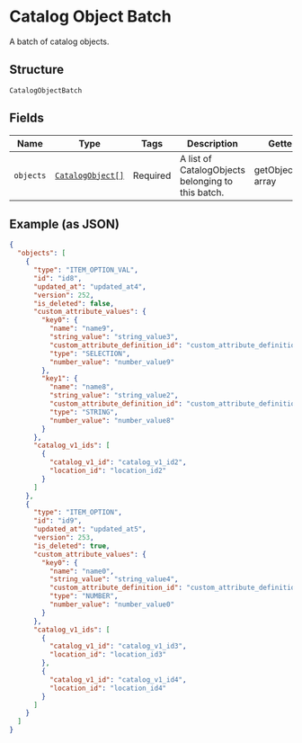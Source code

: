 
# Catalog Object Batch

A batch of catalog objects.

## Structure

`CatalogObjectBatch`

## Fields

| Name | Type | Tags | Description | Getter | Setter |
|  --- | --- | --- | --- | --- | --- |
| `objects` | [`CatalogObject[]`](/doc/models/catalog-object.md) | Required | A list of CatalogObjects belonging to this batch. | getObjects(): array | setObjects(array objects): void |

## Example (as JSON)

```json
{
  "objects": [
    {
      "type": "ITEM_OPTION_VAL",
      "id": "id8",
      "updated_at": "updated_at4",
      "version": 252,
      "is_deleted": false,
      "custom_attribute_values": {
        "key0": {
          "name": "name9",
          "string_value": "string_value3",
          "custom_attribute_definition_id": "custom_attribute_definition_id3",
          "type": "SELECTION",
          "number_value": "number_value9"
        },
        "key1": {
          "name": "name8",
          "string_value": "string_value2",
          "custom_attribute_definition_id": "custom_attribute_definition_id4",
          "type": "STRING",
          "number_value": "number_value8"
        }
      },
      "catalog_v1_ids": [
        {
          "catalog_v1_id": "catalog_v1_id2",
          "location_id": "location_id2"
        }
      ]
    },
    {
      "type": "ITEM_OPTION",
      "id": "id9",
      "updated_at": "updated_at5",
      "version": 253,
      "is_deleted": true,
      "custom_attribute_values": {
        "key0": {
          "name": "name0",
          "string_value": "string_value4",
          "custom_attribute_definition_id": "custom_attribute_definition_id2",
          "type": "NUMBER",
          "number_value": "number_value0"
        }
      },
      "catalog_v1_ids": [
        {
          "catalog_v1_id": "catalog_v1_id3",
          "location_id": "location_id3"
        },
        {
          "catalog_v1_id": "catalog_v1_id4",
          "location_id": "location_id4"
        }
      ]
    }
  ]
}
```

